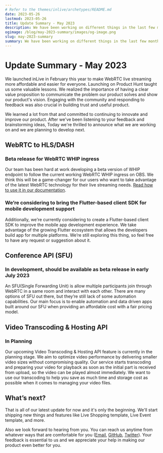 ```yaml
---
# Refer to the themes/inlive/archetypes/README.md
date: 2023-05-26
lastmod: 2023-05-26
title: Update Summary - May 2023
description: We have been working on different things in the last few months. See what we are working on and we are planning to develop next.
ogimage: /blog/may-2023-summary/images/og-image.png
slug: may-2023-summary
summary: We have been working on different things in the last few months. Today, we're thrilled to announce the updates about what we are working on and we are planning to develop next.
---
```


# Update Summary - May 2023

We launched inLive in February this year to make WebRTC live streaming more affordable and easier for everyone. Launching on Product Hunt taught us some valuable lessons. We realized the importance of having a clear value proposition to communicate the problem our product solves and show our product's vision. Engaging with the community and responding to feedback was also crucial in building trust and useful product.

We learned a lot from that and committed to continuing to innovate and improve our product. After we've been listening to your feedback and brainstorming ideas, Today we're thrilled to announce what we are working on and we are planning to develop next.

## WebRTC to HLS/DASH

### Beta release for WebRTC WHIP ingress

Our team has been hard at work developing a beta version of WHIP endpoint to follow the current working WebRTC WHIP ingress on OBS. We think this will be a game-changer for our users who want to take advantage of the latest WebRTC technology for their live streaming needs. [Read how to use it in our documentation](/docs/tutorials/live-stream-api/tutorial-app-with-whip/).

### We’re considering to bring the Flutter-based client SDK for mobile development support

Additionally, we're currently considering to create a Flutter-based client SDK to improve the mobile app development experience. We take advantage of the growing Flutter ecosystem that allows the developers build app for multiple platforms. We’re still exploring this thing, so feel free to have any request or suggestion about it.

## Conference API (SFU)

### In development, should be available as beta release in early July 2023

An SFU(Single Forwarding Unit) is allow multiple participants join through WebRTC in a same room and interact with each other. There are many options of SFU out there, but they’re still lack of some automation capabilities. Our main focus is to enable automation and data driven apps built around our SFU when providing an affordable cost with a fair pricing model.

## Video Transcoding & Hosting API

### In Planning

Our upcoming Video Transcoding & Hosting API feature is currently in the planning stage. We aim to optimize video performance by delivering smaller video sizes without compromising quality. Our service starts transcoding and preparing your video for playback as soon as the initial part is received from upload, so the video can be played almost immediately. We want to use our transcoding to help you save as much time and storage cost as possible when it comes to managing your video files.

## What’s next?

That is all of our latest update for now and it's only the beginning. We'll start shipping new things and features like Live Shopping template, Live Event template, and more.

Also we look forward to hearing from you. You can reach us anytime from whatever ways that are comfortable for you (<a href="mailto:{{< getenv env=`_HUGO_INLIVE_EMAIL` >}}" target="_blank" rel="noopener noreferrer">Email</a>, <a href="https://github.com/orgs/inlivedev/discussions" target="_blank" rel="noopener noreferrer">GitHub</a>, <a href="https://twitter.com/inliveapp" target="_blank" rel="noopener noreferrer">Twitter</a>). Your feedback is essential to us and we appreciate your help in making our product even better for you.